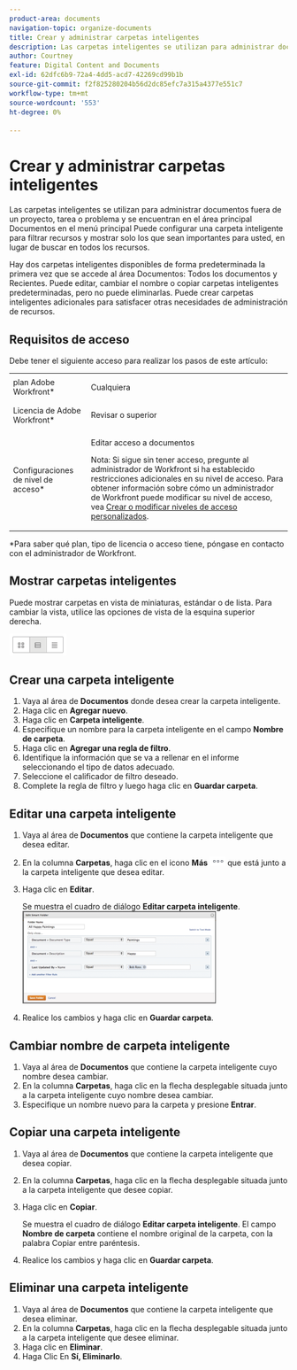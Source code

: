 ```yaml
---
product-area: documents
navigation-topic: organize-documents
title: Crear y administrar carpetas inteligentes
description: Las carpetas inteligentes se utilizan para administrar documentos fuera de un proyecto, tarea o problema y se encuentran en el área principal Documentos en el menú principal Puede configurar una carpeta inteligente para filtrar recursos y mostrar solo los que sean importantes para usted, en lugar de buscar en todos los recursos.
author: Courtney
feature: Digital Content and Documents
exl-id: 62dfc6b9-72a4-4dd5-acd7-42269cd99b1b
source-git-commit: f2f825280204b56d2dc85efc7a315a4377e551c7
workflow-type: tm+mt
source-wordcount: '553'
ht-degree: 0%

---
```


# Crear y administrar carpetas inteligentes

Las carpetas inteligentes se utilizan para administrar documentos fuera de un proyecto, tarea o problema y se encuentran en el área principal Documentos en el menú principal Puede configurar una carpeta inteligente para filtrar recursos y mostrar solo los que sean importantes para usted, en lugar de buscar en todos los recursos.

Hay dos carpetas inteligentes disponibles de forma predeterminada la primera vez que se accede al área Documentos: Todos los documentos y Recientes. Puede editar, cambiar el nombre o copiar carpetas inteligentes predeterminadas, pero no puede eliminarlas. Puede crear carpetas inteligentes adicionales para satisfacer otras necesidades de administración de recursos.

## Requisitos de acceso

Debe tener el siguiente acceso para realizar los pasos de este artículo:

<table style="table-layout:auto"> 
 <col> 
 <col> 
 <tbody> 
  <tr> 
   <td role="rowheader">plan Adobe Workfront*</td> 
   <td> <p>Cualquiera</p> </td> 
  </tr> 
  <tr> 
   <td role="rowheader">Licencia de Adobe Workfront*</td> 
   <td> <p>Revisar o superior</p> </td> 
  </tr> 
  <tr> 
   <td role="rowheader">Configuraciones de nivel de acceso*</td> 
   <td> <p>Editar acceso a documentos</p> <p>Nota: Si sigue sin tener acceso, pregunte al administrador de Workfront si ha establecido restricciones adicionales en su nivel de acceso. Para obtener información sobre cómo un administrador de Workfront puede modificar su nivel de acceso, vea <a href="../../administration-and-setup/add-users/configure-and-grant-access/create-modify-access-levels.md" class="MCXref xref">Crear o modificar niveles de acceso personalizados</a>.</p> </td> 
  </tr> 
 </tbody> 
</table>

&#42;Para saber qué plan, tipo de licencia o acceso tiene, póngase en contacto con el administrador de Workfront.

## Mostrar carpetas inteligentes 

Puede mostrar carpetas en vista de miniaturas, estándar o de lista. Para cambiar la vista, utilice las opciones de vista de la esquina superior derecha.

![](assets/screenshot-2016-07-07-12.46.54.png)

## Crear una carpeta inteligente 

1. Vaya al área de **Documentos** donde desea crear la carpeta inteligente.
1. Haga clic en **Agregar nuevo**.
1. Haga clic en **Carpeta inteligente**.
1. Especifique un nombre para la carpeta inteligente en el campo **Nombre de carpeta**.
1. Haga clic en **Agregar una regla de filtro**.
1. Identifique la información que se va a rellenar en el informe seleccionando el tipo de datos adecuado.
1. Seleccione el calificador de filtro deseado. 
1. Complete la regla de filtro y luego haga clic en **Guardar carpeta**.

## Editar una carpeta inteligente 

1. Vaya al área de **Documentos** que contiene la carpeta inteligente que desea editar.
1. En la columna **Carpetas**, haga clic en el icono **Más** ![](assets/more-icon.png) que está junto a la carpeta inteligente que desea editar.
1. Haga clic en **Editar**.

   Se muestra el cuadro de diálogo **Editar carpeta inteligente**.\
   ![](assets/screen-shot-2013-08-14-at-8.42.04-am-350x167.png)

1. Realice los cambios y haga clic en **Guardar carpeta**.

## Cambiar nombre de carpeta inteligente 

1. Vaya al área de **Documentos** que contiene la carpeta inteligente cuyo nombre desea cambiar.
1. En la columna **Carpetas**, haga clic en la flecha desplegable situada junto a la carpeta inteligente cuyo nombre desea cambiar.
1. Especifique un nombre nuevo para la carpeta y presione **Entrar**.

## Copiar una carpeta inteligente

1. Vaya al área de **Documentos** que contiene la carpeta inteligente que desea copiar.
1. En la columna **Carpetas**, haga clic en la flecha desplegable situada junto a la carpeta inteligente que desee copiar.
1. Haga clic en **Copiar**.

   Se muestra el cuadro de diálogo **Editar carpeta inteligente**. El campo **Nombre de carpeta** contiene el nombre original de la carpeta, con la palabra Copiar entre paréntesis.

1. Realice los cambios y haga clic en **Guardar carpeta**.

## Eliminar una carpeta inteligente 

1. Vaya al área de **Documentos** que contiene la carpeta inteligente que desea eliminar.
1. En la columna **Carpetas**, haga clic en la flecha desplegable situada junto a la carpeta inteligente que desee eliminar.
1. Haga clic en **Eliminar**.
1. Haga Clic En **Sí, Eliminarlo**.

